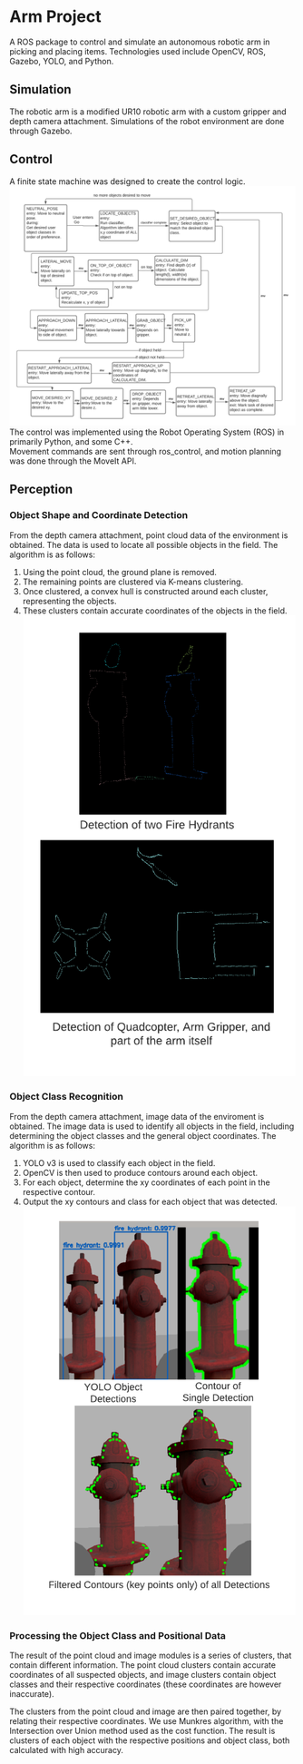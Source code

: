 # Arm Project  
A ROS package to control and simulate an autonomous robotic arm in picking and placing items. Technologies used include OpenCV, ROS, Gazebo, YOLO, and Python.

## Simulation  
The robotic arm is a modified UR10 robotic arm  with a custom gripper and depth camera attachment. Simulations of the robot environment are done through Gazebo.

## Control  
A finite state machine was designed to create the control logic.  
![finite state machine](Screenshots/Designed_FSM_ArmProject.png)
The control was implemented using the Robot Operating System (ROS) in primarily Python, and some C++.  
Movement commands are sent through ros_control, and motion planning was done through the MoveIt API.  

## Perception  

### Object Shape and Coordinate Detection
From the depth camera attachment, point cloud data of the environment is obtained. The data is used to locate all possible objects in the field. The algorithm is as follows:
1. Using the point cloud, the ground plane is removed.
2. The remaining points are clustered via K-means clustering.  
3. Once clustered, a convex hull is constructed around each cluster, representing the objects.  
4. These clusters contain accurate coordinates of the objects in the field.
![pcl summary](Screenshots/pcl_segmenter_shot.png)


### Object Class Recognition
From the depth camera attachment, image data of the enviroment is obtained. The image data is used to identify all objects in the field, including determining the object classes and the general object coordinates. The algorithm is as follows:
1. YOLO v3 is used to classify each object in the field. 
2. OpenCV is then used to produce contours around each object.
3. For each object, determine the xy coordinates of each point in the respective contour.
4. Output the xy contours and class for each object that was detected.
![pcl summary](Screenshots/image_segmenter_shot.png)

### Processing the Object Class and Positional Data
The result of the point cloud and image modules is a series of clusters, that contain different information. The point cloud clusters contain accurate coordinates of all suspected objects, and image clusters contain object classes and their respective coordinates (these coordinates are however inaccurate). 

The clusters from the point cloud and image are then paired together, by relating their respective coordinates. We use Munkres algorithm, with the Intersection over Union method used as the cost function. The result is clusters of each object with the respective positions and object class, both calculated with high accuracy.
